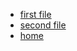 - [first file](first-file-markdown.md)
- [second file](second-file-markdown.md)
- [home](../README.md)